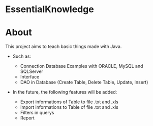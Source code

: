 # EssentialKnowledge
 
# About

This project aims to teach basic things made with Java.

- Such as:

  - Connection Database Examples with ORACLE, MySQL and SQLServer
  - Interface
  - DAO in Database (Create Table, Delete Table, Update, Insert)
  
  
  
- In the future, the following features will be added:

  - Export informations of Table to file .txt and .xls
  - Import informations to Table of file .txt and .xls
  - Filters in querys
  - Report
  
